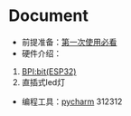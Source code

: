 # Document

- 前提准备：[第一次使用必看](https://github.com/aJantes/Initialize-the-board/blob/master/readme.md)
- 硬件介绍：
1. [BPI:bit(ESP32)](https://github.com/aJantes/introduce-bpi-bit/blob/master/readme.md)
2. 直插式led灯
- 编程工具：[pycharm](https://github.com/aJantes/use-pycharm/blob/master/readme.md)
312312